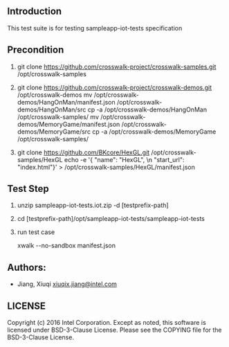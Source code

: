 ## Introduction

This test suite is for testing sampleapp-iot-tests specification

## Precondition

1. git clone https://github.com/crosswalk-project/crosswalk-samples.git /opt/crosswalk-samples

2. git clone https://github.com/crosswalk-project/crosswalk-demos.git /opt/crosswalk-demos
   mv /opt/crosswalk-demos/HangOnMan/manifest.json /opt/crosswalk-demos/HangOnMan/src
   cp -a /opt/crosswalk-demos/HangOnMan /opt/crosswalk-samples/
   mv /opt/crosswalk-demos/MemoryGame/manifest.json /opt/crosswalk-demos/MemoryGame/src
   cp -a /opt/crosswalk-demos/MemoryGame /opt/crosswalk-samples/

3. git clone https://github.com/BKcore/HexGL.git /opt/crosswalk-samples/HexGL
   echo -e '{ "name": "HexGL", \n "start_url": "index.html"}' > /opt/crosswalk-samples/HexGL/manifest.json

## Test Step

1. unzip sampleapp-iot-tests<version>.iot.zip -d [testprefix-path]

2. cd [testprefix-path]/opt/sampleapp-iot-tests/sampleapp-iot-tests

3. run test case

   xwalk --no-sandbox manifest.json

## Authors:

* Jiang, Xiuqi <xiuqix.jiang@intel.com>

## LICENSE

Copyright (c) 2016 Intel Corporation.
Except as noted, this software is licensed under BSD-3-Clause License.
Please see the COPYING file for the BSD-3-Clause License.
